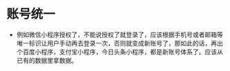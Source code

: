 # 账号统一
* 例如微信小程序授权了，不能说授权了就登录了，应该根据手机号或者邮箱等唯一标识让用户手动再去登录一次，否则就变成新账号了，那如此的话，再出个百度小程序，支付宝小程序，今日头条小程序，都是新账号体系了。应该从已有的数据里拿数据。
